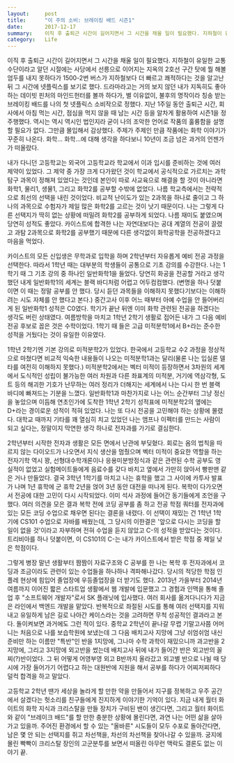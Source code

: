 ```yaml
---
layout:     post
title:      "이 주의 소비: 브레이킹 배드 시즌1"
date:       2017-12-17
summary:    이직 후 출퇴근 시간이 길어지면서 그 시간을 채울 일이 필요했다. 지하철이 유일한 교통수단이라고 알던 시절에는 사당에서 선릉으로 이어지는 지옥의 2호선 구간 탓에 뭘 해볼 엄두를 내지 못하다가 1500-2번 버스가 지하철보다 더 빠르고 쾌적하다는 것을 알고난 뒤 그 시간에 넷플릭스를 보기로 했다. 드라마라고는 거의 보지 않던 내가 지독히도 좋아하는 데이빗 핀처의 마인드헌터를 볼까 하다가, 별 이유없이, 불후의 명작이라 칭송 받는 브레이킹 배드를 나의 첫 넷플릭스 소비작으로 정했다. 지난 1주일 동안 출퇴근 시간, 회사에서 아침 먹는 시간, 점심을 먹지 않을 때 남는 시간 등을 알차게 활용하여 시즌1을 정주행했다. 역시는 역시 역시인 법인지라 굳이 나의 조악한 언어로 작품의 훌륭함을 설명할 필요가 없다. 그만큼 몰입해서 감상했다. 주제가 주제인 만큼 작품에는 화학 이야기가 꾸준히 나온다. 화학... 화학...에 대해 생각을 하다보니 10년이 조금 넘은 과거의 언젠가가 떠올랐다.
category:   Life
---
```


이직 후 출퇴근 시간이 길어지면서 그 시간을 채울 일이 필요했다. 지하철이 유일한 교통수단이라고 알던 시절에는 사당에서 선릉으로 이어지는 지옥의 2호선 구간 탓에 뭘 해볼 엄두를 내지 못하다가 1500-2번 버스가 지하철보다 더 빠르고 쾌적하다는 것을 알고난 뒤 그 시간에 넷플릭스를 보기로 했다. 드라마라고는 거의 보지 않던 내가 지독히도 좋아하는 데이빗 핀처의 마인드헌터를 볼까 하다가, 별 이유없이, 불후의 명작이라 칭송 받는 브레이킹 배드를 나의 첫 넷플릭스 소비작으로 정했다. 지난 1주일 동안 출퇴근 시간, 회사에서 아침 먹는 시간, 점심을 먹지 않을 때 남는 시간 등을 알차게 활용하여 시즌1을 정주행했다. 역시는 역시 역시인 법인지라 굳이 나의 조악한 언어로 작품의 훌륭함을 설명할 필요가 없다. 그만큼 몰입해서 감상했다. 주제가 주제인 만큼 작품에는 화학 이야기가 꾸준히 나온다. 화학... 화학...에 대해 생각을 하다보니 10년이 조금 넘은 과거의 언젠가가 떠올랐다.

내가 다니던 고등학교는 외국어 고등학교라 학교에서 이과 입시를 준비하는 것에 여러 제약이 있었다. 그 제약 중 가장 크게 다가왔던 것이 학교에서 공식적으로 가르치는 과학탐구 과목이 정해져 있었다는 것인데 본인이 따로 사교육으로 해결을 할 것이 아니라면 화학1, 물리1, 생물1, 그리고 화학2를 공부할 수밖에 없었다. 나름 학교측에서는 전략적으로 최선의 선택을 내린 것이었다. 비교적 난이도가 있는 2과목을 하나로 줄이고 그 하나의 과목으로 수험자가 제일 많은 화학2를 고르는 것이 낫기 때문이다. 나는 그렇게 다른 선택지가 딱히 없는 상황에 떠밀려 화학2를 공부하게 되었다. 나름 재미도 붙였으며 당연히 성적도 좋았다. 카이스트에 합격한 나는 자연대보다는 공대 계열의 전공이 끌렸고 과탐 2과목으로 화학2를 공부했기 때문에 다른 생각없이 화학공학을 전공하겠다고 마음을 먹었다.

카이스트의 모든 신입생은 무학과로 입학을 하며 2학년부터 자유롭게 예비 전공 과정을 선택한다. 따라서 1학년 때는 대부분의 학생들이 공통으로 기초 강의를 수강한다. 나는 1학기 때 그 기초 강의 중 하나인 일반화학1을 들었다. 당연히 화공을 전공할 거라고 생각했던 내게 일반화학1의 세계는 블랙 바디처럼 어렵고 어두컴컴했다. (변명을 하나 덧붙이면 이 때는 정말 공부를 안 했다. 당시 듣던 과목들을 이해하지 못했다기보다는 이해하려는 시도 자체를 안 했다고 본다.) 중간고사 이후 어느 때부터 아예 수업을 안 들어버리게 된 일반화학1 성적은 C0였다. 학기가 끝난 뒤엔 이미 화학 관련된 전공을 하겠다는 생각도 버린 상태였다. 여름방학을 마치고 1학년 2학기 생활로 접어든 내가 그 다음 예비 전공 후보로 꼽은 것은 수학이었다. 1학기 때 들은 고급 미적분학1에서 B+라는 준수한 성적을 거뒀다는 것이 유일한 이유였다.

1학년 2학기엔 기본 강의로 미적분학2가 있었다. 한국에서 고등학교 수2 과정을 정상적으로 마쳤다면 비교적 익숙한 내용들이 나오는 미적분학1과는 달리(물론 나는 입실론 델타를 여전히 이해하지 못했다.) 미적분학2에서는 벡터 미적이 등장하면서 3차원의 세계에서 도식적인 성립이 불가능한 여러 차원과 다른 좌표계의 미적분, 거기에 역삼각형, 도트 등의 해괴한 기호가 난무하는 여러 정리가 더해지는 세계에서 나는 다시 한 번 블랙 바디에 빠져드는 기분을 느꼈다. 일반화학1과 마찬가지로 나는 어느 순간부터 그냥 정신을 놓았으며 이듬해 연초인가에 도착한 1학년 2학기 성적표에 미적분학2의 옆에는 D+라는 경이로운 성적이 적혀 있었다. 나는 또 다시 전공을 고민해야 하는 상황에 몰렸다. 대학교 때까지 기타를 꽤 열심히 치고 있었던 나는 앰프나 이펙터를 만드는 사람이 되고 싶다는, 정말이지 막연한 생각 하나로 전자과를 가기로 결심한다.

2학년부터 시작한 전자과 생활은 모든 면에서 난관에 부딪혔다. 회로는 옴의 법칙을 따르지 않는 다이오드가 나오면서 지식 생산을 멈췄으며 벡터 미적이 중요한 역할을 하는 전자기학 역시 꽝, 선형대수학개론이나 응용미분방정식과 같은 관련된 수학 공부도 영 실적이 없었고 실험메이트들에게 음료수를 갖다 바치고 옆에서 가만히 앉아서 빵판맨 같은 거나 만들었다. 결국 3학년 1학기를 마치고 나는 휴학을 했고 그 사이에 카투사 발표가 나며 1년 휴학에 군 휴학 2년을 얹어 3년 동안 대전을 떠나게 된다. 복학이 다가오면서 전공에 대한 고민이 다시 시작되었다. 이미 석사 과정에 들어간 동기들에게 조언을 구했다. 여러 의견을 모은 결과 복학 전에 코딩 공부를 좀 하고 전공 학점 쿼터를 전자과에 있는 모든 코딩 수업으로 채우면 된다는 결론을 내렸다. 이 선택이 재밌는 건 1학년 1학기에 CS101 수업으로 자바를 배웠는데, 그 당시의 이한결은 '앞으로 다시는 코딩을 할 일이 없을 것'이라고 자부하며 전혀 수업을 듣지 않았고 C-의 성적을 받았다는 것이다. 트리비아를 하나 덧붙이면, 이 CS101의 C-는 내가 카이스트에서 받은 학점 중 제일 낮은 학점이다.

그렇게 병장 말년 생활부터 짬짬이 자료구조와 C 공부를 한 나는 복학 후 전자과에서 코딩과 조금이라도 관련이 있는 수업들을 하나하나 격파해나갔다. 당시의 적당한 학점 인플레 현상에 힘입어 졸업장에 우등졸업장을 더 받기도 했다. 2013년 가을부터 2014년 여름까지 이어진 짧은 스타트업 생활에서 웹 개발에 입문했고 그 경험과 인맥을 통해 졸업 후 "소프트웨어 개발자"로서 SK 플래닛에 입사했다. 여러 회사를 옮겨다니다가 지금은 라인에서 백엔드 개발을 맡았다. 반복적으로 좌절된 시도를 통해 여러 선택지를 지워내고 유일하게 남은 길로 나아간 케이스라는 것을 고려하면 무척 성공적인 결과라고 본다. 돌이켜보면 과거에도 그런 적이 있다. 중학교 2학년이 끝나갈 무렵 기말고사쯤 어머니는 처음으로 나를 보습학원에 보냈는데 그 다음 배치고사 지망에 그냥 쉬엄쉬엄 내신 준비만 하는 이름만 "특반"인 반을 1지망에, 그나마 수학 과학이 재밌으니까 과고반을 2지망에, 그리고 3지망에 외고반을 썼는데 배치고사 뒤에 내가 들어간 반은 외고반의 꼴찌(?)반이었다. 그 뒤 어떻게 어영부영 외고 B반까지 올라갔고 외고별 반으로 나뉠 때 당시에 가장 들어가기 어렵다고 하는 대원반에 지원을 해서 공부를 하다가 어찌저찌하다 덜컥 합격을 하고 말았다.

고등학교 2학년 땐가 세상을 놀라게 할 만한 약을 만들어서 지구를 정복하고 우주 공간에서 살겠다는 헛소리를 친구들에게 진지하게 이야기한 기억이 있다. 지금 내게 월터 화이트의 화학 지식과 크리스탈을 만들 장치가 구비된 밴이 생긴다면, 그리고 월터 화이트와 같이 "브레이크 배드"를 할 만한 충분한 상황에 몰린다면, 과연 나는 어떤 삶을 살아가고 있을까. 주어진 환경에서 할 수 있는 "올바른" 시도들이 모두 수포로 돌아간다면, 남은 몇 안 되는 선택지를 쥐고 차선책을, 차선의 차선책을 찾아나갈 수 있을까. 궁지에 몰린 빡빡이 크리스탈 장인의 고군분투를 보면서 떠올린 아무런 맥락도 결론도 없는 이야기 끝.
